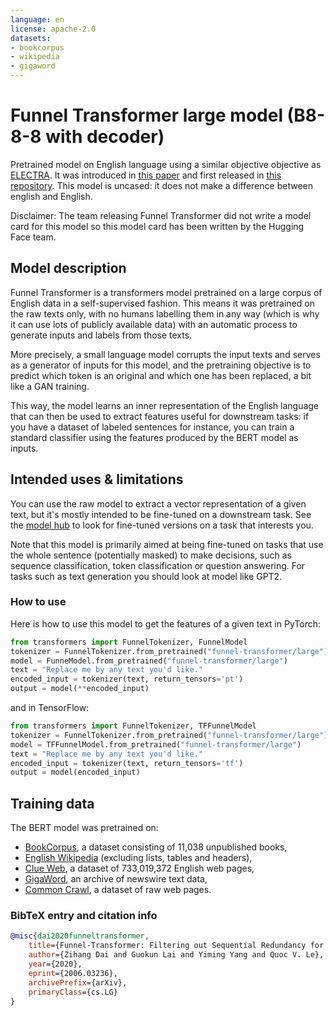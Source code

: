 ```yaml
---
language: en
license: apache-2.0
datasets:
- bookcorpus
- wikipedia
- gigaword
---
```


# Funnel Transformer large model (B8-8-8 with decoder)

Pretrained model on English language using a similar objective objective as [ELECTRA](https://huggingface.co/transformers/model_doc/electra.html). It was introduced in
[this paper](https://arxiv.org/pdf/2006.03236.pdf) and first released in
[this repository](https://github.com/laiguokun/Funnel-Transformer). This model is uncased: it does not make a difference
between english and English.

Disclaimer: The team releasing Funnel Transformer did not write a model card for this model so this model card has been
written by the Hugging Face team.

## Model description

Funnel Transformer is a transformers model pretrained on a large corpus of English data in a self-supervised fashion. This means it
was pretrained on the raw texts only, with no humans labelling them in any way (which is why it can use lots of
publicly available data) with an automatic process to generate inputs and labels from those texts. 

More precisely, a small language model corrupts the input texts and serves as a generator of inputs for this model, and
the pretraining objective is to predict which token is an original and which one has been replaced, a bit like a GAN training.

This way, the model learns an inner representation of the English language that can then be used to extract features
useful for downstream tasks: if you have a dataset of labeled sentences for instance, you can train a standard
classifier using the features produced by the BERT model as inputs.

## Intended uses & limitations

You can use the raw model to extract a vector representation of a given text, but it's mostly intended to
be fine-tuned on a downstream task. See the [model hub](https://huggingface.co/models?filter=funnel-transformer) to look for
fine-tuned versions on a task that interests you.

Note that this model is primarily aimed at being fine-tuned on tasks that use the whole sentence (potentially masked)
to make decisions, such as sequence classification, token classification or question answering. For tasks such as text
generation you should look at model like GPT2.

### How to use


Here is how to use this model to get the features of a given text in PyTorch:

```python
from transformers import FunnelTokenizer, FunnelModel
tokenizer = FunnelTokenizer.from_pretrained("funnel-transformer/large")
model = FunneModel.from_pretrained("funnel-transformer/large")
text = "Replace me by any text you'd like."
encoded_input = tokenizer(text, return_tensors='pt')
output = model(**encoded_input)
```

and in TensorFlow:

```python
from transformers import FunnelTokenizer, TFFunnelModel
tokenizer = FunnelTokenizer.from_pretrained("funnel-transformer/large")
model = TFFunnelModel.from_pretrained("funnel-transformer/large")
text = "Replace me by any text you'd like."
encoded_input = tokenizer(text, return_tensors='tf')
output = model(encoded_input)
```

## Training data

The BERT model was pretrained on:
- [BookCorpus](https://yknzhu.wixsite.com/mbweb), a dataset consisting of 11,038 unpublished books,
- [English Wikipedia](https://en.wikipedia.org/wiki/English_Wikipedia) (excluding lists, tables and headers),
- [Clue Web](https://lemurproject.org/clueweb12/), a dataset of 733,019,372 English web pages,
- [GigaWord](https://catalog.ldc.upenn.edu/LDC2011T07), an archive of newswire text data,
- [Common Crawl](https://commoncrawl.org/), a dataset of raw web pages.


### BibTeX entry and citation info

```bibtex
@misc{dai2020funneltransformer,
    title={Funnel-Transformer: Filtering out Sequential Redundancy for Efficient Language Processing},
    author={Zihang Dai and Guokun Lai and Yiming Yang and Quoc V. Le},
    year={2020},
    eprint={2006.03236},
    archivePrefix={arXiv},
    primaryClass={cs.LG}
}
```

